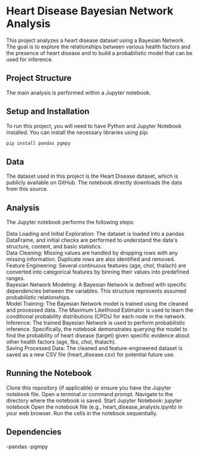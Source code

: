 # Heart Disease Bayesian Network Analysis
This project analyzes a heart disease dataset using a Bayesian Network. The goal is to explore the relationships between various health factors and the presence of heart disease and to build a probabilistic model that can be used for inference.

## Project Structure
The main analysis is performed within a Jupyter notebook.

## Setup and Installation
To run this project, you will need to have Python and Jupyter Notebook installed. You can install the necessary libraries using pip:
```bash
pip install pandas pgmpy
```

## Data
The dataset used in this project is the Heart Disease dataset, which is publicly available on GitHub. The notebook directly downloads the data from this source.

## Analysis
The Jupyter notebook performs the following steps:

Data Loading and Initial Exploration: The dataset is loaded into a pandas DataFrame, and initial checks are performed to understand the data's structure, content, and basic statistics.\
Data Cleaning: Missing values are handled by dropping rows with any missing information. Duplicate rows are also identified and removed.\
Feature Engineering: Several continuous features (age, chol, thalach) are converted into categorical features by binning their values into predefined ranges.\
Bayesian Network Modeling: A Bayesian Network is defined with specific dependencies between the variables. This structure represents assumed probabilistic relationships.\
Model Training: The Bayesian Network model is trained using the cleaned and processed data. The Maximum Likelihood Estimator is used to learn the conditional probability distributions (CPDs) for each node in the network.\
Inference: The trained Bayesian Network is used to perform probabilistic inference. Specifically, the notebook demonstrates querying the model to find the probability of heart disease (target) given specific evidence about other health factors (age, fbs, chol, thalach).\
Saving Processed Data: The cleaned and feature-engineered dataset is saved as a new CSV file (heart_disease.csv) for potential future use.
## Running the Notebook
Clone this repository (if applicable) or ensure you have the Jupyter notebook file.
Open a terminal or command prompt.
Navigate to the directory where the notebook is saved.
Start Jupyter Notebook: jupyter notebook
Open the notebook file (e.g., heart_disease_analysis.ipynb) in your web browser.
Run the cells in the notebook sequentially.
## Dependencies
-pandas
-pgmpy
